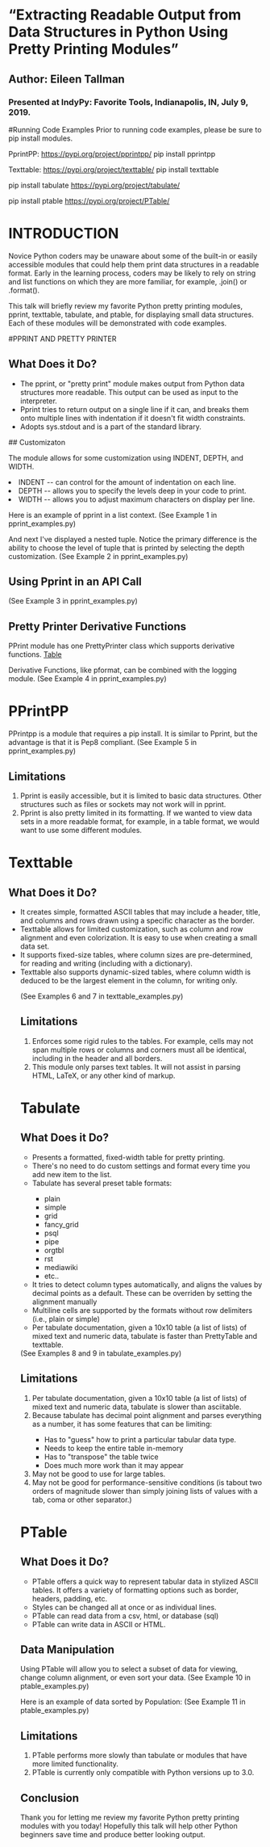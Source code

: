# “Extracting Readable Output from Data Structures in Python Using Pretty Printing Modules”
## Author: Eileen Tallman
### Presented at IndyPy: Favorite Tools, Indianapolis, IN, July 9, 2019.



#Running Code Examples
Prior to running code examples, please be sure to pip install modules.

PprintPP:
https://pypi.org/project/pprintpp/
pip install pprintpp

Texttable:
https://pypi.org/project/texttable/
pip install texttable

pip install tabulate
https://pypi.org/project/tabulate/

pip install ptable
https://pypi.org/project/PTable/


# INTRODUCTION

Novice Python coders may be unaware about some of the built-in or easily accessible modules that could help them print data structures in a readable format. Early in the learning process, coders may be likely to rely on string and list functions on which they are more familiar, for example, .join() or .format().

This talk will briefly review my favorite Python pretty printing modules,  pprint, texttable, tabulate, and ptable, for displaying small data structures. Each of these modules will be demonstrated with code examples.

#PPRINT AND PRETTY PRINTER

## What Does it Do?
<ul>
<li>The pprint, or "pretty print" module makes output from Python data structures more readable. This output can be used as input to the interpreter.</li>
<li>Pprint tries to return output on a single line if it can, and breaks them onto multiple lines with indentation if it doesn't fit width constraints.</li>
<li>Adopts sys.stdout and is a part of the standard library.</li>
</ul>
## Customizaton

The module allows for some customization using INDENT, DEPTH, and WIDTH.
<li> INDENT -- can control for the amount of indentation on each line.</li>
<li>DEPTH -- allows you to specify the levels deep in your code to print.</li>
<li>WIDTH -- allows you to adjust maximum characters on display per line.</li>
  
Here is an example of pprint in a list context.
(See Example 1 in pprint_examples.py)

And next I've displayed a nested tuple. Notice the primary difference is the ability to choose the level of tuple that is printed by selecting the depth customization.
(See Example 2 in pprint_examples.py)

## Using Pprint in an API Call
(See Example 3 in pprint_examples.py)

## Pretty Printer Derivative Functions
PPrint module has one PrettyPrinter class which supports derivative functions.
[Table](https://docs.google.com/document/d/1Nr9sLQLF51r6_reRT6AJp0AevdE37ycDKgftJrhQMrE/edit?usp=sharing)

Derivative Functions, like pformat, can be combined with the logging module.
(See Example 4 in pprint_examples.py)

# PPrintPP
PPrintpp is a module that requires a pip install. It is similar to Pprint, but the advantage is that it is Pep8 compliant.
(See Example 5 in pprint_examples.py)

## Limitations
<ol>
<li>Pprint is easily accessible, but it is limited to basic data structures. Other structures such as files or sockets may not work will in pprint. </li>
<li>Pprint is also pretty limited in its formatting. If we wanted to view data sets in a more readable format, for example, in a table format, we would want to use some different modules.</li>
  </ol>


# Texttable

## What Does it Do?
<ul>
<li>It creates simple, formatted ASCII tables that may include a header, title, and columns and rows drawn using a specific character as the border.</li>
<li>Texttable allows for limited customization, such as column and row alignment and even colorization. It is easy to use when creating a small data set.</li>
<li>It supports fixed-size tables, where column sizes are pre-determined, for reading and writing (including with a dictionary).</li>
<li>Texttable also supports dynamic-sized tables, where column width is deduced to be the largest element in the column, for writing only.</li>
</li>

(See Examples 6 and 7 in texttable_examples.py)

## Limitations
<ol>
  <li>Enforces some rigid rules to the tables. For example,  cells may not span multiple rows or columns and corners must all be identical, including in the header and all borders. </li>
    <li>This module only parses text tables. It will not assist in parsing HTML, LaTeX, or any other kind of markup.</li>
  </ol>


# Tabulate

## What Does it Do?
<ul>
  <li>Presents a formatted, fixed-width table for pretty printing.</li>
  <li>There's no need to do custom settings and format every time you add new item to the list.</li>
  <li>Tabulate has several preset table formats: </li>
<ul>
  <li>plain</li>
  <li>simple</li>
  <li>grid</li>
  <li>fancy_grid</li>
  <li>psql</li>
  <li>pipe</li>
      <li>orgtbl</li>
  <li>rst</li>
  <li>mediawiki</li>
  <li>etc..</li>
  </ul>
<li>It tries to detect column types automatically, and aligns the values by decimal points as a default. These can be overriden by setting the alignment manually</li>
 <li>Multiline cells are supported by the formats without row delimiters (i.e., plain or simple)</li>
  <li>Per tabulate documentation, given a 10x10 table (a list of lists) of mixed text and numeric data, tabulate is faster than PrettyTable and texttable.</li>
 </ul>
 (See Examples 8 and 9 in tabulate_examples.py)

 ## Limitations
<ol>
  <li>Per tabulate documentation, given a 10x10 table (a list of lists) of mixed text and numeric data, tabulate is slower than asciitable.</li>
<li>Because tabulate has decimal point alignment and parses everything as a number, it has some features that can be limiting:</li>
  <ul>
   <li>Has to "guess" how to print a particular tabular data type.</li>
  <li>Needs to keep the entire table in-memory</li>
  <li>Has to "transpose" the table twice</li>
  <li>Does much more work than it may appear</li>
  </ul>
<li>May not be good to use for large tables.</li>
  <li>May not be good for performance-sensitive conditions (is tabout two orders of magnitude slower than simply joining lists of values with a tab, coma or other separator.)</li>
  </ol>

# PTable
## What Does it Do?
<ul>
<li>PTable offers a quick way to represent tabular data in stylized ASCII tables. It offers a variety of formatting options such as border, headers, padding, etc. </li>
<li>Styles can be changed all at once or as individual lines. </li>
<li>PTable can read data from a csv, html, or database (sql)</li>
<li>PTable can write data in ASCII or HTML.</li>
</ul>

## Data Manipulation
Using PTable will allow you to select a subset of data for viewing, change column alignment, or even sort your data. 
(See Example 10 in ptable_examples.py)

Here is an example of data sorted by Population:
(See Example 11 in ptable_examples.py)

## Limitations
<ol>
<li>PTable performs more slowly than tabulate or modules that have more limited functionality.</li>
  <li>PTable is currently only compatible with Python versions up to 3.0.</li>
</ol>

## Conclusion
Thank you for letting me review my favorite Python pretty printing modules with you today! Hopefully this talk will help other Python beginners save time and produce better looking output.